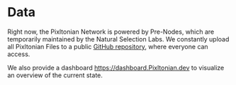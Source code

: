 # Data

Right now, the Pixltonian Network is powered by Pre-Nodes, which are temporarily maintained by the Natural Selection Labs. We constantly upload all Pixltonian Files to a public [GitHub repository](https://github.com/NaturalSelectionLabs/Pixltonian-Network-Data), where everyone can access.

We also provide a dashboard <https://dashboard.Pixltonian.dev> to visualize an overview of the current state.